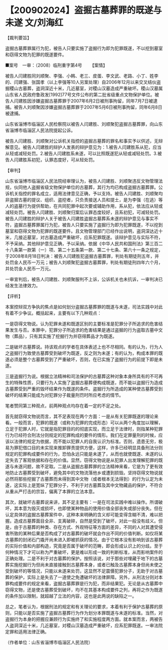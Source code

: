 # 【200902024】盗掘古墓葬罪的既遂与未遂 文/刘海红

【裁判要旨】

盗掘古墓葬罪属行为犯，被告人只要实施了盗掘行为即为犯罪既遂，不以挖到墓室和窃得文物为犯罪的既遂要件。

■案号　一审：（2008）临刑重字第4号 　　【案情】

被告人闫建胜同刘顺聚、李强、小韩、老三、皮蛋、李文武、老路、小丁、姓李的、闫建强、张国孝（以上李强等10人另案处理）自2006年12月以来交叉结伙盗掘稷山古墓葬，盗洞深近十米，几近墓室，对稷山汉墓造成严重破坏。稷山汉墓属山东省人民政府鲁政发\[1992\]77号文件公布的第二批省级重点文物保护单位。被告人闫建胜因涉嫌盗掘古墓葬罪于2007年6月2日被刑事拘留，同年7月7日被逮捕。被告人刘顺聚因涉嫌盗掘古墓葬罪于2007年5月6日被刑事拘留，同年6月8日被逮捕。

山东省淄博市临淄区人民检察院以被告人闫建胜、刘顺聚犯盗掘古墓葬罪，向山东省淄博市临淄区人民法院提起公诉。

被告人闫建胜、刘顺聚对公诉机关指控的盗掘古墓葬的罪名和事实予以供述，无辩解意见。被告人闫建胜的辩护人发表的辩护意见为：1.被告人闫建胜系从犯，应当从轻或减轻处罚。2.被告人闫建胜系未遂，可以比照既遂犯从轻或减轻处罚。3.被告人闫建胜系初犯，认罪态度好，可从轻处罚。

【审判】

山东省淄博市临淄区人民法院经审理认为，被告人闫建胜、刘顺聚违反文物管理法规，伙同他人盗掘省级文物保护单位的古墓葬，其行为均已构成盗掘古墓葬罪。公诉机关指控的罪名成立，适用法律意见正确，予以支持。被告人闫建胜、刘顺聚均非盗掘古墓的提议、组织、盗挖者，只负责接送人员和提土，是为李强（在逃）等人的盗墓行为提供帮助，在共同犯罪中起次要或辅助作用，系从犯，依法应从轻或减轻处罚。被告人闫建胜、刘顺聚归案后认罪态度较好，且系初犯，可减轻处罚。被告人闫建胜的辩护人关于被告人闫建胜盗掘古墓葬系未遂的辩护意见与事实不符，盗掘古墓葬罪属行为犯，被告人只要实施了盗掘行为即为犯罪既遂，不以挖到墓室和窃得文物为犯罪的既遂要件。且文物管理部门已经作出说明，盗洞深达近十米，几接近墓室，对古墓造成严重破坏，应系犯罪既遂。该辩护意见与实际不符，不予采纳。其他辩护意见正确，予以采纳。依据《中华人民共和国刑法》第三百二十八条第一款第（一）项、第二十五条第一款、第二十七条、第六十一条之规定，于2008年8月18日判决：被告人闫建胜犯盗掘古墓葬罪，判处有期徒刑五年，并处罚金人民币一万元；被告人刘顺聚犯盗掘古墓葬罪，判处有期徒刑四年六个月，并处罚金人民币一万元。

一审宣判后，被告人闫建胜、刘顺聚服判不上诉，公诉机关也未抗诉，一审判决已经发生法律效力。

【评析】

本案控辩双方争执的焦点是如何划分盗掘古墓葬罪的既遂与未遂，司法实践中对此有着不少争议。概括起来，主要有以下几种观点：

一是窃得文物说。认为犯罪未遂和既遂区别的主要标准是犯罪分子所追求的危害结果发生与否。本罪中，犯罪分子所追求的危害结果是通过盗掘的行为盗取古墓中文物（葬品），只有其实施了挖掘行为并窃得葬品才为既遂。

二是破坏古墓葬说。持该观点的学者在具体表述上也不尽相同。有的认为，行为人之盗掘行为致使古墓葬受到破坏为既遂，反之则为未遂；有的认为，构成本罪的既遂必须是整个古墓葬受到了严重破坏，否则，在已实施了盗掘行为的前提下即是未遂。

三是盗掘行为说。根据立法精神和司法保护的古墓葬这种对象本身所具有的不可再生的特殊性质，只要行为人实施了盗掘古墓葬便构成既遂，而不能以盗掘行为造成古墓葬受到严重的毁坏结果作为既遂的条件。盗掘行为所造成的某种使古墓葬受到破坏的结果只能成为对犯罪分子裁量刑罚时所应考虑的情节。

笔者赞同第三种观点，前两种观点均存在着一定的不足之处。

首先就窃得文物说而言，其不足表现在两个方面：一是从有关犯罪既遂的理论来看。一般而言，犯罪的既遂（或称为犯罪的完成形态）可以从两个角度加以理解，立足于犯罪人时，它就是指犯罪目的的彻底实现，而立足于法律时，则指某种犯罪行为已经符合刑法分则规定的犯罪构成的要件的情形。我们在定罪量刑的时候，应该以法律的规定为依据，而不能以犯罪人的自我认识为标准。否则，遗患无穷，极易为罪犯借口目的未实现来推卸罪责提供方便，这样，许多已经明显具备刑法分则规定的犯罪构成要件的行为，恐怕永远只能是未遂了，从而也就使既遂、未遂的认定失去了客观依据和存在的价值。显然，窃得文物说是从犯罪人出发理解犯罪的既遂与未遂问题，故不足取。二是从盗掘古墓葬罪的立法精神来看，它是为了更有效地防止古墓葬受到破坏，避免其中的文物流落他乡或遭到损毁。坚持窃得文物说就必然将那些挖掘了古墓葬而未得到其中文物（或者根本无法得到）的行为认定为未遂，这实际上是宽纵了犯罪分子，不利于对古墓葬及其中文物藏品的保护，不符合从重从严打击的宗旨，偏离了本罪的立法本意。

其次，就破坏古墓葬说来讲，其不足主要有：一是在司法实践中难以操作。所谓破坏，其本意为毁灭或损坏，也即使某种物品的使用价值全部丧失或部分丧失。但在认定具体的盗掘古墓葬案件中，这种本来明确的含义却可能变得含糊不清，难以把握。造成古墓葬面目全非、支离破碎，自然是受到了破坏，对此一般没有歧义。但是，由于古墓葬的种类、存在方式、外观特征等方面的差异，不同的人对其遭受侵害所致的某种后果是否构成了对古墓葬的破坏就会作出不同的价值判断。如仅将某古墓葬的封闭石门撬开尚未进入即被抓获的情况。由于它根本没有影响到该古墓葬的实际价值和内部构造，究竟是否属于破坏的范畴，即会形成认识上的分歧。至于何种情况下才可以称为严重破坏，更是难以形成一致的判断标准，从而影响案件的正确处理。二是不利于对古墓葬的保护。按照该说，对于那些对埋藏于地下的古墓葬实施挖掘行为但尚未直接接触到古墓葬本身，或者已触及古墓葬本身但尚未使之受到破坏的等情况，只能以未遂来处罚，这显然不足震慑犯罪分子，无助于对古墓葬的保护，实际上是失去了一道使之免遭破坏的法律屏障。另外，从刑法分则对本罪构成要件的规定来看，盗掘古墓葬罪是行为犯，而非结果犯。无论是从古墓葬中窃得文物，还是使古墓葬受到破坏，均不在其基本构成要件之列，再将之作为既遂的条件加以限制，就超越了立法的内容，这也是此两说的缺陷之一。

总之，笔者认为，根据刑法的规定和有关理论的要求，本着有利于保护古墓葬的原则，只能以是否实施了盗掘古墓葬行为作为划分本罪既遂与未遂的标准。当然，对盗掘行为本身的把握应兼顾行为实施终了和实施程度两方面。就本案而言，两被告人盗洞深近十米，几近墓室，对稷山汉墓造成严重破坏，应系犯罪既遂。一审法院定罪和适用法律正确。

（作者单位：山东省淄博市临淄区人民法院）